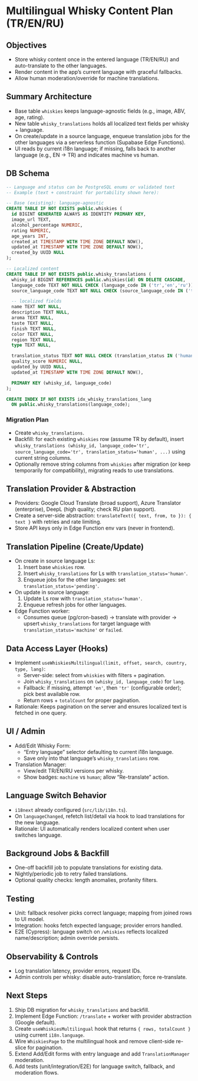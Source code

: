 # Multilingual Whisky Content Plan (TR/EN/RU)

## Objectives
- Store whisky content once in the entered language (TR/EN/RU) and auto-translate to the other languages.
- Render content in the app’s current language with graceful fallbacks.
- Allow human moderation/override for machine translations.

## Summary Architecture
- Base table `whiskies` keeps language-agnostic fields (e.g., image, ABV, age, rating).
- New table `whisky_translations` holds all localized text fields per whisky + language.
- On create/update in a source language, enqueue translation jobs for the other languages via a serverless function (Supabase Edge Functions).
- UI reads by current i18n language; if missing, falls back to another language (e.g., EN → TR) and indicates machine vs human.

## DB Schema
```sql
-- Language and status can be PostgreSQL enums or validated text
-- Example (text + constraint for portability shown here):

-- Base (existing): language-agnostic
CREATE TABLE IF NOT EXISTS public.whiskies (
  id BIGINT GENERATED ALWAYS AS IDENTITY PRIMARY KEY,
  image_url TEXT,
  alcohol_percentage NUMERIC,
  rating NUMERIC,
  age_years INT,
  created_at TIMESTAMP WITH TIME ZONE DEFAULT NOW(),
  updated_at TIMESTAMP WITH TIME ZONE DEFAULT NOW(),
  created_by UUID NULL
);

-- Localized content
CREATE TABLE IF NOT EXISTS public.whisky_translations (
  whisky_id BIGINT REFERENCES public.whiskies(id) ON DELETE CASCADE,
  language_code TEXT NOT NULL CHECK (language_code IN ('tr','en','ru')),
  source_language_code TEXT NOT NULL CHECK (source_language_code IN ('tr','en','ru')),

  -- localized fields
  name TEXT NOT NULL,
  description TEXT NULL,
  aroma TEXT NULL,
  taste TEXT NULL,
  finish TEXT NULL,
  color TEXT NULL,
  region TEXT NULL,
  type TEXT NULL,

  translation_status TEXT NOT NULL CHECK (translation_status IN ('human','machine','pending','failed')),
  quality_score NUMERIC NULL,
  updated_by UUID NULL,
  updated_at TIMESTAMP WITH TIME ZONE DEFAULT NOW(),

  PRIMARY KEY (whisky_id, language_code)
);

CREATE INDEX IF NOT EXISTS idx_whisky_translations_lang
  ON public.whisky_translations(language_code);
```

### Migration Plan
- Create `whisky_translations`.
- Backfill: for each existing `whiskies` row (assume TR by default), insert `whisky_translations (whisky_id, language_code='tr', source_language_code='tr', translation_status='human', ...)` using current string columns.
- Optionally remove string columns from `whiskies` after migration (or keep temporarily for compatibility), migrating reads to use translations.

## Translation Provider & Abstraction
- Providers: Google Cloud Translate (broad support), Azure Translator (enterprise), DeepL (high quality; check RU plan support).
- Create a server-side abstraction: `translateText({ text, from, to }): { text }` with retries and rate limiting.
- Store API keys only in Edge Function env vars (never in frontend).

## Translation Pipeline (Create/Update)
- On create in source language Ls:
  1. Insert base `whiskies` row.
  2. Insert `whisky_translations` for Ls with `translation_status='human'`.
  3. Enqueue jobs for the other languages: set `translation_status='pending'`.
- On update in source language:
  1. Update Ls row with `translation_status='human'`.
  2. Enqueue refresh jobs for other languages.
- Edge Function worker:
  - Consumes queue (pg/cron-based) → translate with provider → upsert `whisky_translations` for target language with `translation_status='machine'` or `failed`.

## Data Access Layer (Hooks)
- Implement `useWhiskiesMultilingual(limit, offset, search, country, type, lang)`:
  - Server-side: select from `whiskies` with filters + pagination.
  - Join `whisky_translations` on `(whisky_id, language_code)` for `lang`.
  - Fallback: if missing, attempt `'en'`, then `'tr'` (configurable order); pick best available row.
  - Return rows + `totalCount` for proper pagination.
- Rationale: Keeps pagination on the server and ensures localized text is fetched in one query.

## UI / Admin
- Add/Edit Whisky Form:
  - “Entry language” selector defaulting to current i18n language.
  - Save only into that language’s `whisky_translations` row.
- Translation Manager:
  - View/edit TR/EN/RU versions per whisky.
  - Show badges: `machine` vs `human`; allow “Re-translate” action.

## Language Switch Behavior
- `i18next` already configured (`src/lib/i18n.ts`).
- On `languageChanged`, refetch list/detail via hook to load translations for the new language.
- Rationale: UI automatically renders localized content when user switches language.

## Background Jobs & Backfill
- One-off backfill job to populate translations for existing data.
- Nightly/periodic job to retry failed translations.
- Optional quality checks: length anomalies, profanity filters.

## Testing
- Unit: fallback resolver picks correct language; mapping from joined rows to UI model.
- Integration: hooks fetch expected language; provider errors handled.
- E2E (Cypress): language switch on `/whiskies` reflects localized name/description; admin override persists.

## Observability & Controls
- Log translation latency, provider errors, request IDs.
- Admin controls per whisky: disable auto-translation; force re-translate.

## Next Steps
1. Ship DB migration for `whisky_translations` and backfill.
2. Implement Edge Function: `/translate` + worker with provider abstraction (Google default).
3. Create `useWhiskiesMultilingual` hook that returns `{ rows, totalCount }` using current `i18n.language`.
4. Wire `WhiskiesPage` to the multilingual hook and remove client-side re-slice for pagination.
5. Extend Add/Edit forms with entry language and add `TranslationManager` moderation.
6. Add tests (unit/integration/E2E) for language switch, fallback, and moderation flows.
